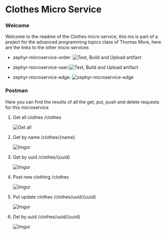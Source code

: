 # Clothes Micro Service

### Welcome 

Welcome to the readme of the Clothes micro service, this ms is part of a project for the advanced programming topics class of Thomas More, here are the links to the other micro services

- 
  zephyr-microservice-order: ![Test, Build and Upload artifact](https://github.com/wardbeyens/zephyr-microservice-order/workflows/Test,%20Build%20and%20Upload%20artifact/badge.svg?branch=main)
  

- 
  zephyr-microservice-user:![Test, Build and Upload artifact](https://github.com/cindy5656/Zephyr-userservice/workflows/Test,%20Build%20and%20Upload%20artifact/badge.svg?branch=master)
  

- 
  zephyr-microservice-edge: ![zephyr-microservice-edge](https://github.com/wardbeyens/zephyr-microservice-edge/workflows/Test,%20Build%20and%20Upload%20artifact/badge.svg?branch=main)
  



### Postman

Here you can find the results of all the get, put, push and delete requests for this microservice

1. Get all clothes /clothes

   
   ![Get all](https://i.imgur.com/WfOahn2.png)
   

2. Get by name /clothes/{name}

   ![Imgur](https://i.imgur.com/Dx2pbmc.png)

3. Get by uuid /clothes/{uuid}

   ![Imgur](https://i.imgur.com/CuemDfd.png)

4. Post new clothing /clothes

   ![Imgur](https://i.imgur.com/YHrJVab.png)

5. Put update clothes /clothes/uuid/{uuid}

   ![Imgur](https://i.imgur.com/6k5nQrR.png)

6. Del by uuid /clothes/uuid/{uuid}

   ![Imgur](https://i.imgur.com/zA12vsy.png)

### 

